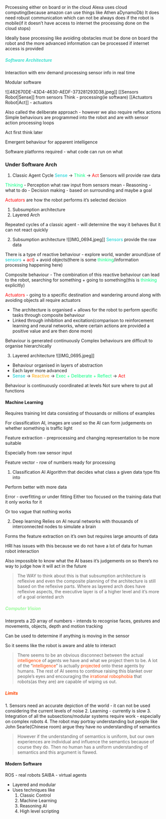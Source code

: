 Prcoessing either on board or in the cloud
Alexa uses cloud computing(because amazon can use things like Athen aDynamoDb)
It does need robust communication which can not be always does if the robot is mobile(if it doesn’t have access to internet the processing done on the cloud stops)

Ideally base processing like avoiding obstacles must be done on board the robot and the more advanced information can be processed if internet access is provided

<h5><font color=40E0D0>Software Architecture</font></h5>
Interaction with env demand processing sensor info in real time

Modular software 

![[482670DE-43D4-4630-AEDF-373281293D38.jpeg]]
[[Sensors Robot|Sense]] from sensors
Think - processing(ie software)
[[Actuators Robot|Act]] - actuators 


Also called the deliberate approach - however we also require reflex actions
Simple behaviours are programmed into the robot and are with sensor action processing loops

Act first think later

Emergent behaviour for apparent intelligence


Software platforms required - what code can run on what 

### Under Software Arch 
1. Classic Agent Cycle 
<font color=00CED1>Sense</font> -> <font color=00FF7F>Think</font> -> <font color=FF0000>Act</font>
Sensors will provide raw data 

 <font color=00FF7F>Thinking</font>
	-  Perception what raw input from sensors mean
	- Reasoning - what to do 
	- Decision making - based on surrounding and maybe a goal

<font color=FF0000>Actuators</font> are how the robot performs it’s selected decision 
1. Subsumption architecture
2. Layered Arch

Repeated cycles of a classic agent - will determine the way it behaves 
But it can not react quickly 

2. Subsumption architecture 
![[IMG_0694.jpeg]]
<font color=00CED1>Sensors</font> provide the raw data 

There is a type of reactive behaviour - explore world, wander around(use of <font color=00CED1>sensors</font> + <font color=FF0000>act</font>) + avoid objects(there is some <font color=00FF7F>thinking</font>/information processing happening here)

Composite behaviour - The combination of this reactive behaviour can lead to the robot, searching for something + going to something(this is <font color=00FF7F>thinking</font> explicitly)

<font color=FF0000>Actuators</font> - going to a specific destination and wandering around along with avoiding objects all require actuators 

- The architecture is organised + allows for the robot to perform specific tasks through composite behaviour 
- Linked through inhibition and excitation(comparison to reinforcement learning and neural networks, where certain actions are provided a positive value and are then done more)

Behaviour is generated continuously 
Complex behaviours are difficult to organise hierarchically 

3. Layered architecture 
![[IMG_0695.jpeg]]
- Behaviour organised in layers of abstraction 
- Each layer more advanced 
- <font color=00CED1>Sense</font> -> <font color=FFA500>Reactive</font> -> <font color=00FF7F>Exec + Deliberate + Reflect</font> -> <font color=FF0000>Act</font>

Behaviour is continuously coordinated at levels 
Not sure where to put all functions 

#### **Machine Learning**
Requires training Int data consisting of thousands or millions of examples

For classification AI, images are used so the AI can form judgements on whether something is traffic light

Feature extraction - preprocessing and changing representation to be more suitable 

Especially from raw sensor input 

Feature vector - row of numbers ready for processing 

1. Classification AI
Algorithm that decides what class a given data type fits into 

Perform better with more data

Error - overfitting or under fitting 
Either too focused on the training data that it only works for it 

Or too vague that nothing works

2. Deep learning
Relies on AI neural networks with thousands of interconnected nodes to simulate a brain

Forms the feature extraction on it’s own but requires large amounts of data 

HRI has issues with this because we do not have a lot of data for human robot interaction

Also impossible to know what the AI bases it’s judgements on so there’s no way to judge how it will act in the future

> The WAY to think about this is that subsumption architecture is reflexive and even the composite planning of the architecture is still based on the reflexive parts. Where as layered arch does have reflexive aspects, the executive layer is of a higher level and it’s more of a goal oriented arch 
<h5><font color=98FB98>Computer Vision</font></h5>
Interprets a 2D array of numbers - intends to recognise faces, gestures and movements, objects, depth and motion tracking

Can be used to determine if anything is moving in the sensor

So it seems like the robot is aware and able to interact

> There seems to be an obvious disconnect between the actual <font color=FF4500>intelligence</font> of agents we have and what we project them to be. A lot of the “<font color=FF4500>intelligence</font>” is actually <font color=FF4500>projected</font> onto these agents by humans. The rest of AI seems to continue raising this blanket over people’s eyes and encouraging the <font color=FF4500> irrational robophobia</font> that robots(as they are) are capable of wiping us out.

<h5><font color=FF4500>Limits</font></h5>
1. Sensors need an accurate depiction of the world - it can not be used considering the current levels of noise
2. Learning - currently is slow
3. Integration of all the subsections/modular systems require work - especially on complex robots
4. The robot may portray understanding but people like John Searle(Chinese room) argue they have no understanding of semantics

> However if the understanding of semantics is uniform, but our own experiences are individual and influence the semantics because of course they do. Then no human has a uniform understanding of semantics and this argument is flawed.

#### Modern Software
ROS - real robots
SAIBA - virtual agents 

- Layered and modular 
- Uses techniques like
	1. Classic Control 
	2. Machine Learning 
	3. Reasoning AI
	4. High level scripting 